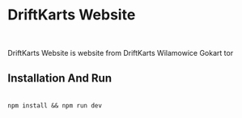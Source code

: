 <h1>DriftKarts Website</h1>
<br/>
<p>DriftKarts Website is website from DriftKarts Wilamowice Gokart tor</p>

<h2>Installation And Run</h2>
<br/>
<code>npm install && npm run dev</code>
